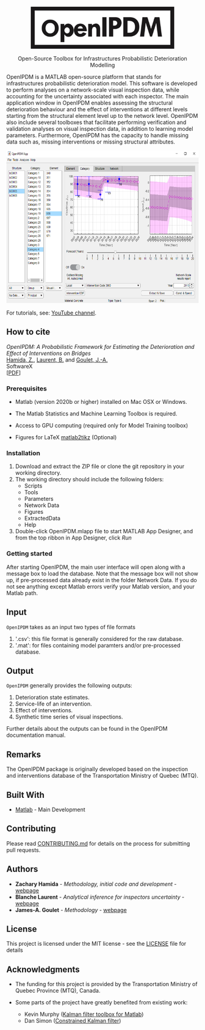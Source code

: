<p align="center">
<img src="/Help/OpenIPDM.png" height="110">

<p align="center">
Open-Source Toolbox for Infrastructures Probabilistic Deterioration Modelling 
</p>

OpenIPDM is a MATLAB open-source platform that stands for infrastructures probabilistic deterioration model. This software is developed to perform analyses on a network-scale visual inspection data, while accounting for the uncertainty associated with each inspector.
The main application window in OpenIPDM enables assessing the structural deterioration behaviour and the effect of interventions at different levels starting from the structural element level up to the network level.
OpenIPDM also include several toolboxes that facilitate performing verification and validation analyses on visual inspection data, in addition to learning model parameters.
Furthermore, OpenIPDM has the capacity to handle missing data such as, missing interventions or missing structural attributes.

<p align="center">
<img src="/Help/OpenIPDMMain.png" height="400">
    
For tutorials, see: [YouTube channel](https://youtube.com/playlist?list=PLSng2Crfnjmpu7RbEsfExY3gwI2FwxIjU).

## How to cite

*OpenIPDM: A Probabilistic Framework for Estimating the Deterioration and Effect of Interventions on Bridges* <br/>[Hamida, Z.](https://zachamida.github.io), [Laurent, B.](http://profs.polymtl.ca/jagoulet/Site/Goulet_web_page_BLAURENT.html) and [Goulet, J.-A.](http://profs.polymtl.ca/jagoulet/Site/Goulet_web_page_MAIN.html)<br/>SoftwareX 
 <br/>[[PDF](https://doi.org/10.1016/j.softx.2022.101077)] <!---[[EndNote]()] [[BibTex]()] -->

### Prerequisites

- Matlab (version 2020b or higher) installed on Mac OSX or Windows.

- The Matlab Statistics and Machine Learning Toolbox is required.

- Access to GPU computing (required only for Model Training toolbox)

- Figures for LaTeX [matlab2tikz](https://github.com/matlab2tikz/matlab2tikz) (Optional)

### Installation

1. Download and extract the ZIP file or clone the git repository in your working directory. 
2. The working directory should include the following folders:
    - Scripts
    - Tools
    - Parameters
    - Network Data
    - Figures
    - ExtractedData
    - Help
3. Double-click OpenIPDM.mlapp file to start MATLAB App Designer, and from the top ribbon in App Designer, click *Run*


### Getting started
After starting OpenIPDM, the main user interface will open along with a message box to load the database. Note that the message box will not show up, if pre-processed data already exist in the folder Network Data. 
If you do not see anything except Matlab errors verify your Matlab version, and your Matlab path.

## Input

`OpenIPDM` takes as an input two types of file formats

1. '.csv': this file format is generally considered for the raw database.
2. '.mat': for files containing model paramters and/or pre-processed database.

## Output

`OpenIPDM` generally provides the following outputs:

1. Deterioration state estimates. 
2. Service-life of an intervention.
3. Effect of interventions.
4. Synthetic time series of visual inspections.

Further details about the outputs can be found in the OpenIPDM documentation manual.

## Remarks

The OpenIPDM package is originally developed based on the inspection and interventions database of the Transportation Ministry of Quebec (MTQ).

## Built With

* [Matlab](https://www.mathworks.com/products/matlab.html) - Main Development

## Contributing

Please read [CONTRIBUTING.md](https://gist.github.com/PurpleBooth/b24679402957c63ec426) for details on the process for submitting pull requests.


## Authors

* **Zachary Hamida** - *Methodology, initial code and development* - [webpage](https://zachamida.github.io)
* **Blanche Laurent** - *Analytical inference for inspectors uncertainty* - [webpage](http://profs.polymtl.ca/jagoulet/Site/Goulet_web_page_BLAURENT.html)
* **James-A. Goulet** - *Methodology* - [webpage](http://profs.polymtl.ca/jagoulet/Site/Goulet_web_page_MAIN.html) 

## License

This project is licensed under the MIT license - see the [LICENSE](LICENSE.md) file for details

## Acknowledgments

- The funding for this project is provided by the Transportation Ministry of Quebec Province (MTQ), Canada.

- Some parts of the project have greatly benefited from existing work:

    - Kevin Murphy ([Kalman filter toolbox for Matlab](https://www.cs.ubc.ca/~murphyk/Software/Kalman/kalman.html#other))
    - Dan Simon ([Constrained Kalman filter](https://academic.csuohio.edu/simond/ConstrKF/))

